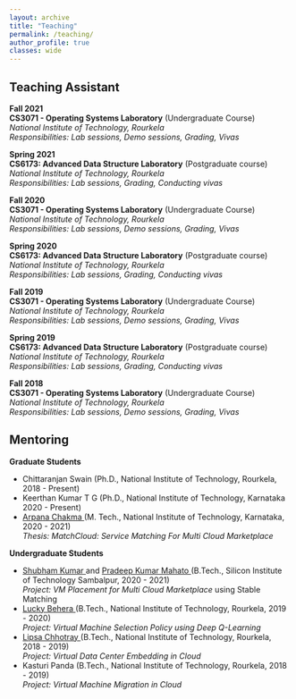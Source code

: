 ```yaml
---
layout: archive
title: "Teaching"
permalink: /teaching/
author_profile: true
classes: wide
---
```


## Teaching Assistant
**Fall 2021**<br>
**CS3071 - Operating Systems Laboratory** (Undergraduate Course) <br>
*National Institute of Technology, Rourkela* <br>
*Responsibilities: Lab sessions, Demo sessions, Grading, Vivas* <br>

**Spring 2021**<br>
**CS6173: Advanced Data Structure Laboratory** (Postgraduate course) <br>
*National Institute of Technology, Rourkela* <br>
*Responsibilities: Lab sessions, Grading, Conducting vivas* <br>

**Fall 2020**<br>
**CS3071 - Operating Systems Laboratory** (Undergraduate Course) <br>
*National Institute of Technology, Rourkela* <br>
*Responsibilities: Lab sessions, Demo sessions, Grading, Vivas* <br>

**Spring 2020**<br>
**CS6173: Advanced Data Structure Laboratory** (Postgraduate course) <br>
*National Institute of Technology, Rourkela* <br>
*Responsibilities: Lab sessions, Grading, Conducting vivas* <br>

**Fall 2019**<br>
**CS3071 - Operating Systems Laboratory** (Undergraduate Course) <br>
*National Institute of Technology, Rourkela* <br>
*Responsibilities: Lab sessions, Demo sessions, Grading, Vivas* <br>

**Spring 2019**<br>
**CS6173: Advanced Data Structure Laboratory** (Postgraduate course) <br>
*National Institute of Technology, Rourkela* <br>
*Responsibilities: Lab sessions, Grading, Conducting vivas* <br>

**Fall 2018**<br>
**CS3071 - Operating Systems Laboratory** (Undergraduate Course) <br>
*National Institute of Technology, Rourkela* <br>
*Responsibilities: Lab sessions, Demo sessions, Grading, Vivas* <br>

## Mentoring
**Graduate Students**
<ul>
	<li>
		Chittaranjan Swain (Ph.D., National Institute of Technology, Rourkela, 2018 - Present)
	</li>
	<li>
		Keerthan Kumar T G (Ph.D., National Institute of Technology, Karnataka 2020 - Present)
	</li>
	<li>
		<a href="https://www.linkedin.com/in/arpana-chakma">Arpana Chakma </a> (M. Tech., National Institute of Technology, Karnataka, 2020 - 2021) <br> 
		<i> Thesis: MatchCloud: Service Matching For Multi Cloud Marketplace </i>
	</li>
</ul>	

**Undergraduate Students**
<ul>
	<li>
		<a href="https://www.linkedin.com/in/shubham-kumar-0a2930174"> Shubham Kumar </a> and <a href="https://www.linkedin.com/in/pradeepkmahato"> Pradeep Kumar Mahato </a>  (B.Tech., Silicon Institute of Technology Sambalpur, 2020 - 2021)
		<br> 
		<i> Project: VM Placement for Multi Cloud Marketplace </i>
using Stable Matching
	</li>
	<li>
		<a href="https://www.linkedin.com/in/lucky-behera-644284193">Lucky Behera </a>  (B.Tech., National Institute of Technology, Rourkela, 2019 - 2020) <br>
		<i>Project: Virtual Machine Selection Policy using Deep Q-Learning</i>
	</li>
	<li>
		<a href="https://www.linkedin.com/in/lipsa-chhotray-nitr"> Lipsa Chhotray </a>  (B.Tech., National Institute of Technology, Rourkela, 2018 - 2019) <br> 
		<i>Project: Virtual Data Center Embedding in Cloud </i>
	</li>
	<li>
		Kasturi Panda (B.Tech., National Institute of Technology, Rourkela, 2018 - 2019)<br> 
		<i>Project: Virtual Machine Migration in Cloud </i>
	</li>
</ul>	

